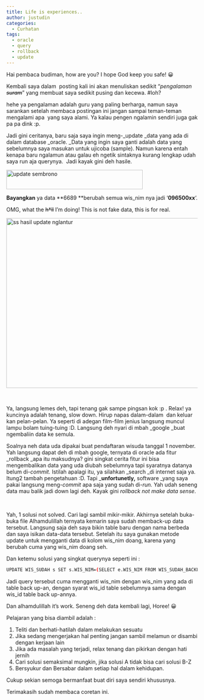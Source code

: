 ```yaml
---
title: Life is experiences..
author: justudin
categories:
  - Curhatan
tags:
  - oracle
  - query
  - rollback
  - update
---
```

Hai pembaca budiman, how are you? I hope God keep you safe! 😀

Kembali saya dalam  posting kali ini akan menuliskan sedikit “_pengalaman ~~suram~~_” yang membuat saya sedikit pusing dan kecewa. #loh?

hehe ya pengalaman adalah guru yang paling berharga, namun saya sarankan setelah membaca postingan ini jangan sampai teman-teman mengalami apa  yang saya alami. Ya kalau pengen ngalamin sendiri juga gak pa pa dink :p. 

Jadi gini ceritanya, baru saja saya ingin meng-_update _data yang ada di dalam database _oracle. _Data yang ingin saya ganti adalah data yang sebelumnya saya masukan untuk ujicoba (sample). Namun karena entah kenapa baru ngalamun atau galau eh ngetik sintaknya kurang lengkap udah saya run aja querynya.  Jadi kayak gini deh hasile.

[<img class="size-full wp-image-210 alignleft" alt="update sembrono" src="https://justudin.com/files/uploads/2013/10/update-sembrono.png" width="359" height="51" srcset="https://justudin.com/files/uploads/2013/10/update-sembrono-300x43.png 300w, https://justudin.com/files/uploads/2013/10/update-sembrono.png 359w" sizes="(max-width: 359px) 100vw, 359px" />](https://justudin.com/files/uploads/2013/10/update-sembrono.png)

**Bayangkan** ya data **6689 **berubah semua wis_nim nya jadi ‘**096500xx**‘. 

OMG, what the ~~h*ll~~ I’m doing! This is not fake data, this is for real.

[<img alt="ss hasil update nglantur" src="https://justudin.com/files/uploads/2013/10/ss-hasil-update-nglantur.png" width="509" height="448" />](https://justudin.com/files/uploads/2013/10/ss-hasil-update-nglantur.png)

&nbsp;

Ya, langsung lemes deh, tapi tenang gak sampe pingsan kok :p . Relax! ya kuncinya adalah tenang, slow down. Hirup napas dalam-dalam  dan keluar kan pelan-pelan. Ya seperti di adegan film-film jenius langsung muncul lampu bolam tuing-tuing :D. Langsung deh nyari di mbah _google _buat ngembaliin data ke semula. 

Soalnya neh data uda dipakai buat pendaftaran wisuda tanggal 1 november. Yah langsung dapat deh di mbah google, ternyata di oracle ada fitur _rollback _apa itu maksudnya? gini singkat cerita fitur ini bisa mengembalikan data yang uda diubah sebelumnya tapi syaratnya datanya belum di-_commit._ Istilah apalagi itu, ya silahkan _search _di internet saja ya. Itung2 tambah pengetahuan :D. Tapi _**unfortunetly,** software _yang saya pakai langsung meng-_commit_ apa saja yang sudah di-_run._ Yah udah seneng data mau balik jadi down lagi deh. Kayak gini _rollback not make data sense_.

&nbsp;

Yah, 1 solusi not solved. Cari lagi sambil mikir-mikir. Akhirnya setelah buka-buka file Alhamdulillah ternyata kemarin saya sudah memback-up data tersebut. Langsung saja deh saya bikin table baru dengan nama berbeda dan saya isikan data-data tersebut. Setelah itu saya gunakan metode update untuk mengganti data di kolom wis\_nim doang, karena yang berubah cuma yang wis\_nim doang seh.

Dan ketemu solusi yang singkat querynya seperti ini :

```bash
UPDATE WIS_SUDAH s SET s.WIS_NIM=(SELECT e.WIS_NIM FROM WIS_SUDAH_BACKUP e WHERE e.WIS_ID=s.WIS_ID);
```

Jadi query tersebut cuma mengganti wis\_nim dengan wis\_nim yang ada di table back up-an, dengan syarat wis\_id table sebelumnya sama dengan wis\_id table back up-annya. 

Dan alhamdulillah it’s work. Seneng deh data kembali lagi, Horee! 😀

Pelajaran yang bisa diambil adalah :

  1. Teliti dan berhati-hatilah dalam melakukan sesuatu
  2. Jika sedang mengerjakan hal penting jangan sambil melamun or disambi dengan kerjaan lain
  3. Jika ada masalah yang terjadi, relax tenang dan pikirkan dengan hati jernih
  4. Cari solusi semaksimal mungkin, jika solusi A tidak bisa cari solusi B-Z
  5. Bersyukur dan Bersabar dalam setiap hal dalam kehidupan.

Cukup sekian semoga bermanfaat buat diri saya sendiri khususnya. 

Terimakasih sudah membaca coretan ini.